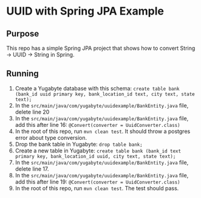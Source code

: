 # UUID with Spring JPA Example

## Purpose

This repo has a simple Spring JPA project that shows how to convert String -> UUID -> String in Spring.

## Running

 1. Create a Yugabyte database with this schema: `create table bank (bank_id uuid primary key, bank_location_id text, city text, state text);`
 1. In the `src/main/java/com/yugabyte/uuidexample/BankEntity.java` file, delete line 20
 1. In the `src/main/java/com/yugabyte/uuidexample/BankEntity.java` file, add this after line 16: `@Convert(converter = UuidConverter.class)`
 1. In the root of this repo, run `mvn clean test`. It should throw a postgres error about type conversion.
 1. Drop the bank table in Yugabyte: `drop table bank;`
 1. Create a new table in Yugabyte: `create table bank (bank_id text primary key, bank_location_id uuid, city text, state text);`
 1. In the `src/main/java/com/yugabyte/uuidexample/BankEntity.java` file, delete line 17.
 1. In the `src/main/java/com/yugabyte/uuidexample/BankEntity.java` file, add this after line 19: `@Convert(converter = UuidConverter.class)`
 1. In the root of this repo, run `mvn clean test`. The test should pass.
